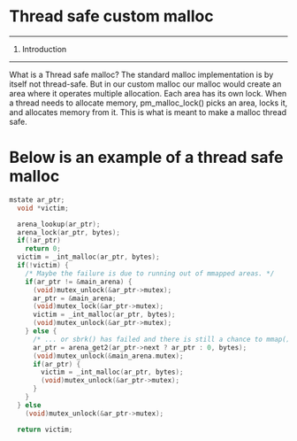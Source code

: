 # Thread safe custom malloc

------------------------------------------------------------------------------------------------------------------------
1. Introduction
------------------------------------------------------------------------------------------------------------------------
What is a Thread safe malloc?
The standard malloc implementation is by itself not thread-safe. But in our custom malloc our malloc would create an area where it operates multiple allocation.
Each area has its own lock. When a thread needs to allocate memory, pm_malloc_lock() picks an area, locks it, and allocates memory from it. This is what is meant to make 
a malloc thread safe.

# Below is an example of a thread safe malloc

```c
mstate ar_ptr;
  void *victim;

  arena_lookup(ar_ptr);
  arena_lock(ar_ptr, bytes);
  if(!ar_ptr)
    return 0;
  victim = _int_malloc(ar_ptr, bytes);
  if(!victim) {
    /* Maybe the failure is due to running out of mmapped areas. */
    if(ar_ptr != &main_arena) {
      (void)mutex_unlock(&ar_ptr->mutex);
      ar_ptr = &main_arena;
      (void)mutex_lock(&ar_ptr->mutex);
      victim = _int_malloc(ar_ptr, bytes);
      (void)mutex_unlock(&ar_ptr->mutex);
    } else {
      /* ... or sbrk() has failed and there is still a chance to mmap() */
      ar_ptr = arena_get2(ar_ptr->next ? ar_ptr : 0, bytes);
      (void)mutex_unlock(&main_arena.mutex);
      if(ar_ptr) {
        victim = _int_malloc(ar_ptr, bytes);
        (void)mutex_unlock(&ar_ptr->mutex);
      }
    }
  } else
    (void)mutex_unlock(&ar_ptr->mutex);

  return victim;
```
